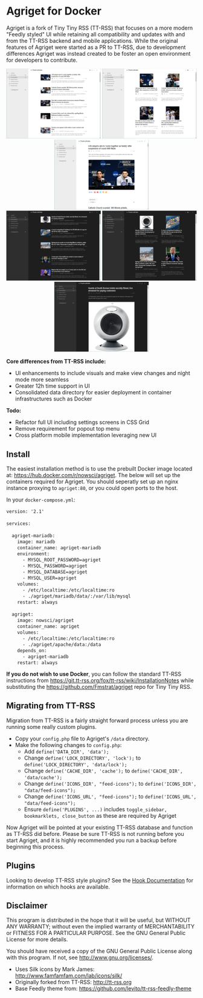 Agriget for Docker
=======

Agriget is a fork of Tiny Tiny RSS (TT-RSS) that focuses on a more modern "Feedly styled" UI while retaining all compatibility and updates with and from the TT-RSS backend and mobile applications. While the original features of Agriget were started as a PR to TT-RSS, due to development differences Agriget was instead created to be foster an open environment for developers to contribute.

<div align="center">
    <img src="https://raw.githubusercontent.com/Fmstrat/agriget/master/screenshots/1.png" width="250"> 
    <img src="https://raw.githubusercontent.com/Fmstrat/agriget/master/screenshots/2.png" width="250"> 
    <img src="https://raw.githubusercontent.com/Fmstrat/agriget/master/screenshots/3.png" width="250">
    <br>
    <img src="https://raw.githubusercontent.com/Fmstrat/agriget/master/screenshots/4.png" width="250"> 
    <img src="https://raw.githubusercontent.com/Fmstrat/agriget/master/screenshots/5.png" width="250"> 
    <img src="https://raw.githubusercontent.com/Fmstrat/agriget/master/screenshots/6.png" width="250">
    <br>
</div>

**Core differences from TT-RSS include:**
- UI enhancements to include visuals and make view changes and night mode more seamless
- Greater 12h time support in UI
- Consolidated data directory for easier deployment in container infrastructures such as Docker

**Todo:**
- Refactor full UI including settings screens in CSS Grid
- Remove requirement for popout top menu
- Cross platform mobile implementation leveraging new UI

Install
-------
The easiest installation method is to use the prebuilt Docker image located at: https://hub.docker.com/r/nowsci/agriget. The below will set up the containers required for Agriget. You should seperatly set up an nginx instance proxying to `agriget:80`, or you could open ports to the host.

In your `docker-compose.yml`:
```
version: '2.1'

services:

  agriget-mariadb:
    image: mariadb
    container_name: agriget-mariadb
    environment:
      - MYSQL_ROOT_PASSWORD=agriget
      - MYSQL_PASSWORD=agriget
      - MYSQL_DATABASE=agriget
      - MYSQL_USER=agriget
    volumes:
      - /etc/localtime:/etc/localtime:ro
      - ./agriget/mariadb/data/:/var/lib/mysql
    restart: always

  agriget:
    image: nowsci/agriget
    container_name: agriget
    volumes:
      - /etc/localtime:/etc/localtime:ro
      - ./agriget/apache/data:/data
    depends_on:
      - agriget-mariadb
    restart: always
```

**If you do not wish to use Docker**, you can follow the standard TT-RSS instructions from https://git.tt-rss.org/fox/tt-rss/wiki/InstallationNotes while substituting the https://github.com/Fmstrat/agriget repo for Tiny Tiny RSS.

Migrating from TT-RSS
---------------------
Migration from TT-RSS is a fairly straight forward process unless you are running some really custom plugins. 
- Copy your `config.php` file to Agriget's `/data` directory.
- Make the following changes to `config.php`:
  - Add `define('DATA_DIR', 'data');`
  - Change `define('LOCK_DIRECTORY', 'lock');` to `define('LOCK_DIRECTORY', 'data/lock');`
  - Change `define('CACHE_DIR', 'cache');` to `define('CACHE_DIR', 'data/cache');`
  - Change `define('ICONS_DIR', "feed-icons");` to `define('ICONS_DIR', "data/feed-icons");`
  - Change `define('ICONS_URL', "feed-icons");` to `define('ICONS_URL', "data/feed-icons");`
  - Ensure `define('PLUGINS', ...)` includes `toggle_sidebar, bookmarklets, close_button` as these are required by Agriget

Now Agriget will be pointed at your existing TT-RSS database and function as TT-RSS did before. Please be sure TT-RSS is not running before you start Agriget, and it is highly recommended you run a backup before beginning this process.

Plugins
-------
Looking to develop TT-RSS style plugins? See the [Hook Documentation](https://github.com/Fmstrat/agriget/blob/master/PLUGINHOOKS.md) for information on which hooks are available.

Disclaimer
----------
This program is distributed in the hope that it will be useful, but WITHOUT ANY WARRANTY; without even the implied warranty of MERCHANTABILITY or FITNESS FOR A PARTICULAR PURPOSE.  See the GNU General Public License for more details.

You should have received a copy of the GNU General Public License along with this program.  If not, see <http://www.gnu.org/licenses/>.

- Uses Silk icons by Mark James: http://www.famfamfam.com/lab/icons/silk/
- Originally forked from TT-RSS: http://tt-rss.org
- Base Feedly theme from: https://github.com/levito/tt-rss-feedly-theme
